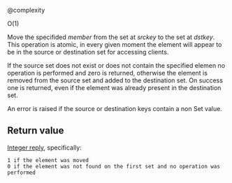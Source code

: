 @complexity

O(1)


Move the specifided _member_ from the set at _srckey_ to the set at _dstkey_.
This operation is atomic, in every given moment the element will appear to
be in the source or destination set for accessing clients.

If the source set does not exist or does not contain the specified elemen
no operation is performed and zero is returned, otherwise the element is
removed from the source set and added to the destination set. On success
one is returned, even if the element was already present in the destination
set.

An error is raised if the source or destination keys contain a non Set value.

## Return value

[Integer reply][1], specifically:

	1 if the element was moved
	0 if the element was not found on the first set and no operation was performed



[1]: /p/redis/wiki/ReplyTypes
